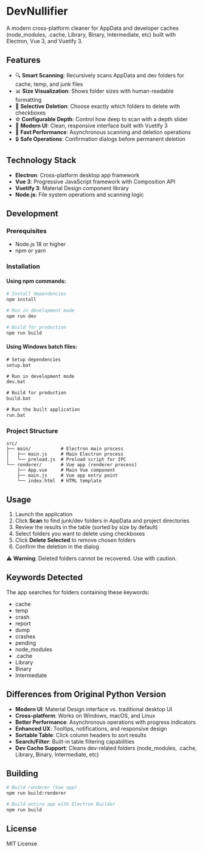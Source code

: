 # DevNullifier

A modern cross-platform cleaner for AppData and developer caches (node_modules, .cache, Library, Binary, Intermediate, etc) built with Electron, Vue 3, and Vuetify 3.

## Features

- 🔍 **Smart Scanning**: Recursively scans AppData and dev folders for cache, temp, and junk files
- 📊 **Size Visualization**: Shows folder sizes with human-readable formatting
- 🎯 **Selective Deletion**: Choose exactly which folders to delete with checkboxes
- ⚙️ **Configurable Depth**: Control how deep to scan with a depth slider
- 🎨 **Modern UI**: Clean, responsive interface built with Vuetify 3
- 🚀 **Fast Performance**: Asynchronous scanning and deletion operations
- 🔒 **Safe Operations**: Confirmation dialogs before permanent deletion

## Technology Stack

- **Electron**: Cross-platform desktop app framework
- **Vue 3**: Progressive JavaScript framework with Composition API
- **Vuetify 3**: Material Design component library
- **Node.js**: File system operations and scanning logic

## Development

### Prerequisites

- Node.js 18 or higher
- npm or yarn

### Installation

#### Using npm commands:

```bash
# Install dependencies
npm install

# Run in development mode
npm run dev

# Build for production
npm run build
```

#### Using Windows batch files:

```cmd
# Setup dependencies
setup.bat

# Run in development mode
dev.bat

# Build for production
build.bat

# Run the built application
run.bat
```

### Project Structure

```
src/
├── main/           # Electron main process
│   ├── main.js     # Main Electron process
│   └── preload.js  # Preload script for IPC
└── renderer/       # Vue app (renderer process)
    ├── App.vue     # Main Vue component
    ├── main.js     # Vue app entry point
    └── index.html  # HTML template
```

## Usage

1. Launch the application
2. Click **Scan** to find junk/dev folders in AppData and project directories
3. Review the results in the table (sorted by size by default)
4. Select folders you want to delete using checkboxes
5. Click **Delete Selected** to remove chosen folders
6. Confirm the deletion in the dialog

⚠️ **Warning**: Deleted folders cannot be recovered. Use with caution.

## Keywords Detected

The app searches for folders containing these keywords:

- cache
- temp
- crash
- report
- dump
- crashes
- pending
- node_modules
- .cache
- Library
- Binary
- Intermediate

## Differences from Original Python Version

- **Modern UI**: Material Design interface vs. traditional desktop UI
- **Cross-platform**: Works on Windows, macOS, and Linux
- **Better Performance**: Asynchronous operations with progress indicators
- **Enhanced UX**: Tooltips, notifications, and responsive design
- **Sortable Table**: Click column headers to sort results
- **Search/Filter**: Built-in table filtering capabilities
- **Dev Cache Support**: Cleans dev-related folders (node_modules, .cache, Library, Binary, Intermediate, etc)

## Building

```bash
# Build renderer (Vue app)
npm run build:renderer

# Build entire app with Electron Builder
npm run build
```

## License

MIT License
